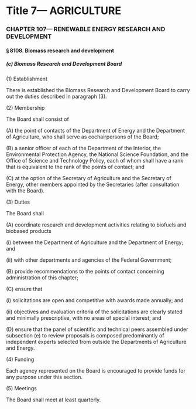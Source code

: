 
# Title 7— AGRICULTURE
### CHAPTER 107— RENEWABLE ENERGY RESEARCH AND DEVELOPMENT
#### § 8108. Biomass research and development
##### (c) Biomass Research and Development Board

(1) Establishment

There is established the Biomass Research and Development Board to carry out the duties described in paragraph (3).

(2) Membership

The Board shall consist of

(A) the point of contacts of the Department of Energy and the Department of Agriculture, who shall serve as cochairpersons of the Board;

(B) a senior officer of each of the Department of the Interior, the Environmental Protection Agency, the National Science Foundation, and the Office of Science and Technology Policy, each of whom shall have a rank that is equivalent to the rank of the points of contact; and

(C) at the option of the Secretary of Agriculture and the Secretary of Energy, other members appointed by the Secretaries (after consultation with the Board).

(3) Duties

The Board shall

(A) coordinate research and development activities relating to biofuels and biobased products

(i) between the Department of Agriculture and the Department of Energy; and

(ii) with other departments and agencies of the Federal Government;

(B) provide recommendations to the points of contact concerning administration of this chapter;

(C) ensure that

(i) solicitations are open and competitive with awards made annually; and

(ii) objectives and evaluation criteria of the solicitations are clearly stated and minimally prescriptive, with no areas of special interest; and

(D) ensure that the panel of scientific and technical peers assembled under subsection (e) to review proposals is composed predominantly of independent experts selected from outside the Departments of Agriculture and Energy.

(4) Funding

Each agency represented on the Board is encouraged to provide funds for any purpose under this section.

(5) Meetings

The Board shall meet at least quarterly.
